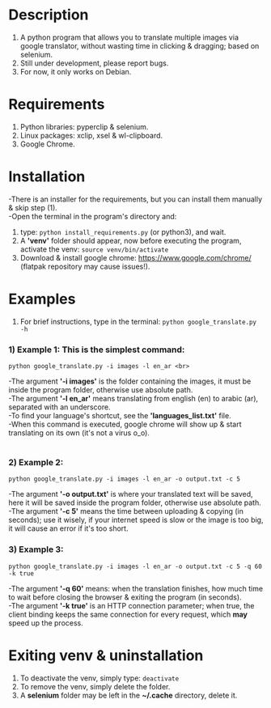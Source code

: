 # Description
1) A python program that allows you to translate multiple images
via google translator, without wasting time in clicking & dragging; based on selenium.
2) Still under development, please report bugs.
3) For now, it only works on Debian.

# Requirements
1) Python libraries: pyperclip & selenium.
2) Linux packages: xclip, xsel & wl-clipboard.
3) Google Chrome.

# Installation
-There is an installer for the requirements, but you can install them manually & skip step (1). <br>
-Open the terminal in the program's directory and:
1) type: ````python install_requirements.py```` (or python3), and wait.
2) A <b>'venv'</b> folder should appear, now before executing the program, activate the venv: ````source venv/bin/activate````
2) Download & install google chrome: https://www.google.com/chrome/ (flatpak repository may cause issues!).

# Examples
1. For brief instructions, type in the terminal: ````python google_translate.py -h```` <br>
### 1) Example 1: This is the simplest command: <br>
````
python google_translate.py -i images -l en_ar <br>
````
-The argument <b>'-i images'</b> is the folder containing the images, it must be inside the program folder, otherwise use absolute path. <br>
-The argument <b>'-l en_ar'</b> means translating from english (en) to arabic (ar), separated with an underscore. <br>
-To find your language's shortcut, see the <b>'languages_list.txt'</b> file. <br>
-When this command is executed, google chrome will show up & start translating on its own (it's not a virus o_o). <br> <br>
### 2) Example 2: <br>
````
python google_translate.py -i images -l en_ar -o output.txt -c 5
````
-The argument <b>'-o output.txt'</b> is where your translated text will be saved, here it will be saved inside the program folder, otherwise use absolute path. <br>
-The argument <b>'-c 5'</b> means the time between uploading & copying (in seconds); use it wisely, if your internet speed is slow or the image is too big, it will cause an error if it's too short.

### 3) Example 3:
````
python google_translate.py -i images -l en_ar -o output.txt -c 5 -q 60 -k true
````
-The argument <b>'-q 60'</b> means: when the translation finishes, how much time to wait before closing the browser & exiting the program (in seconds). <br>
-The argument <b>'-k true'</b> is an HTTP connection parameter; when true, the client binding keeps the
 same connection for every request, which <b>may</b> speed up the process.

# Exiting venv & uninstallation
1) To deactivate the venv, simply type: ````deactivate````
2) To remove the venv, simply delete the folder.
3) A <b>selenium</b> folder may be left in the <b>~/.cache</b> directory, delete it.
